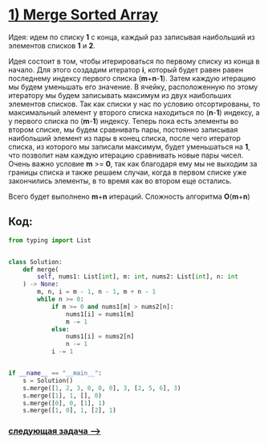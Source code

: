 # [**1) Merge Sorted Array**](https://leetcode.com/problems/merge-sorted-array/description/)

Идея: идем по списку **1** с конца, каждый раз записывая наибольший из элементов списков **1** и **2**.

Идея состоит в том, чтобы итерироваться по первому списку из конца в начало. Для этого создадим итератор **i**, который будет равен равен последнему индексу первого списка (**m**+**n**-**1**). Затем каждую итерацию мы будем уменьшать его значение. В ячейку, расположенную по этому итератору мы будем записывать максимум из двух наибольших элементов списков. Так как списки у нас по условию отсортированы, то максимальный элемент у второго списка находиться по (**n**-**1**) индексу, а у первого списка по (**m**-**1**) индексу. Теперь пока есть элементы во втором списке, мы будем сравнивать пары, постоянно записывая наибольший элемент из пары в конец списка, после чего итератор списка, из которого мы записали максимум, будет уменьшаться на **1**, что позволит нам каждую итерацию сравнивать новые пары чисел. Очень важно условие **m** >= **0**, так как благодаря ему мы не выходим за границы списка и также решаем случаи, когда в первом списке уже закончились элементы, в то время как во втором еще остались.

Всего будет выполнено **m**+**n** итераций. Сложность алгоритма **O**(**m**+**n**)

## Код:
```python
from typing import List


class Solution:
    def merge(
        self, nums1: List[int], m: int, nums2: List[int], n: int
    ) -> None:
        m, n, i = m - 1, n - 1, m + n - 1
        while n >= 0:
            if m >= 0 and nums1[m] > nums2[n]:
                nums1[i] = nums1[m]
                m -= 1
            else:
                nums1[i] = nums2[n]
                n -= 1
            i -= 1


if __name__ == "__main__":
    s = Solution()
    s.merge([1, 2, 3, 0, 0, 0], 3, [2, 5, 6], 3)
    s.merge([1], 1, [], 0)
    s.merge([0], 0, [1], 1)
    s.merge([1, 0], 1, [2], 1)

```

### [следующая задача -->](https://github.com/TAskMAster339/PythonAlgorithms/tree/main/2.Remove%20Element)
